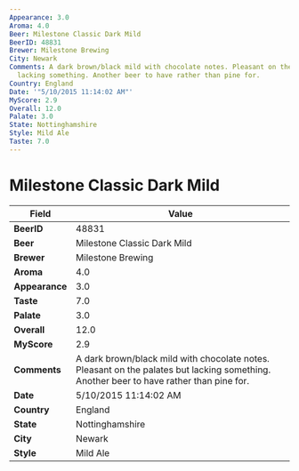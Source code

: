 ```yaml
---
Appearance: 3.0
Aroma: 4.0
Beer: Milestone Classic Dark Mild
BeerID: 48831
Brewer: Milestone Brewing
City: Newark
Comments: A dark brown/black mild with chocolate notes. Pleasant on the palates but
  lacking something. Another beer to have rather than pine for.
Country: England
Date: '"5/10/2015 11:14:02 AM"'
MyScore: 2.9
Overall: 12.0
Palate: 3.0
State: Nottinghamshire
Style: Mild Ale
Taste: 7.0
---
```


# Milestone Classic Dark Mild

| Field         | Value |
|---------------|-------|
| **BeerID** | 48831 |
| **Beer** | Milestone Classic Dark Mild |
| **Brewer** | Milestone Brewing |
| **Aroma** | 4.0 |
| **Appearance** | 3.0 |
| **Taste** | 7.0 |
| **Palate** | 3.0 |
| **Overall** | 12.0 |
| **MyScore** | 2.9 |
| **Comments** | A dark brown/black mild with chocolate notes. Pleasant on the palates but lacking something. Another beer to have rather than pine for. |
| **Date** | 5/10/2015 11:14:02 AM |
| **Country** | England |
| **State** | Nottinghamshire |
| **City** | Newark |
| **Style** | Mild Ale |
